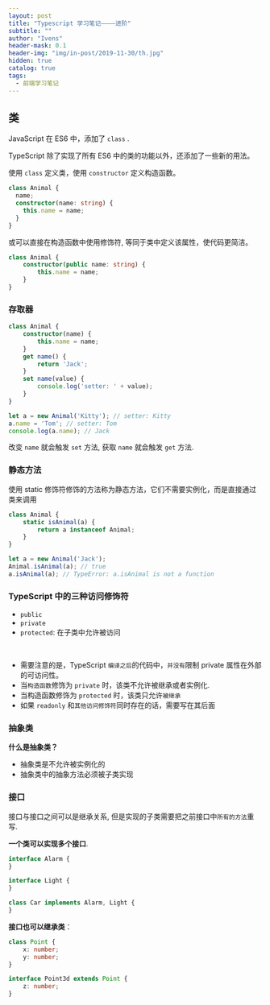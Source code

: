 ```yaml
---
layout: post
title: "Typescript 学习笔记————进阶"
subtitle: ""
author: "Ivens"
header-mask: 0.1
header-img: "img/in-post/2019-11-30/th.jpg"
hidden: true
catalog: true
tags:
  - 前端学习笔记
---
```


## 类

JavaScript 在 ES6 中，添加了 `class` .

TypeScript 除了实现了所有 ES6 中的类的功能以外，还添加了一些新的用法。

使用 `class` 定义类，使用 `constructor` 定义构造函数。

```ts
class Animal {
  name;
  constructor(name: string) {
    this.name = name;
  }
}
```

或可以直接在构造函数中使用修饰符, 等同于类中定义该属性，使代码更简洁。

```ts
class Animal {
    constructor(public name: string) {
        this.name = name;
    }
}
```

### 存取器
```ts
class Animal {
    constructor(name) {
        this.name = name;
    }
    get name() {
        return 'Jack';
    }
    set name(value) {
        console.log('setter: ' + value);
    }
}

let a = new Animal('Kitty'); // setter: Kitty
a.name = 'Tom'; // setter: Tom
console.log(a.name); // Jack
```

改变 `name` 就会触发 `set` 方法, 获取 `name` 就会触发 `get` 方法.

### 静态方法
使用 static 修饰符修饰的方法称为静态方法，它们不需要实例化，而是直接通过类来调用
```ts
class Animal {
    static isAnimal(a) {
        return a instanceof Animal;
    }
}

let a = new Animal('Jack');
Animal.isAnimal(a); // true
a.isAnimal(a); // TypeError: a.isAnimal is not a function
```

### TypeScript 中的三种访问修饰符
- `public`
- `private`
- `protected`: 在子类中允许被访问

<br>

- 需要注意的是，TypeScript `编译之后`的代码中，`并没有`限制 private 属性在外部的可访问性。
- 当`构造函数`修饰为 `private` 时，该类不允许被继承或者实例化.
- 当构造函数修饰为 `protected` 时，该类只允许`被继承`
- 如果 `readonly` 和`其他访问修饰符`同时存在的话，需要写在其后面
  
### 抽象类

**什么是抽象类？**
- 抽象类是不允许被实例化的
- 抽象类中的抽象方法必须被子类实现

### 接口
接口与接口之间可以是继承关系, 但是实现的子类需要把之前接口中`所有的方法`重写.

**一个类可以实现多个接口**.
```ts
interface Alarm {
}

interface Light {
}

class Car implements Alarm, Light {
}
```
**接口也可以继承类**：
```ts
class Point {
    x: number;
    y: number;
}

interface Point3d extends Point {
    z: number;
}
```